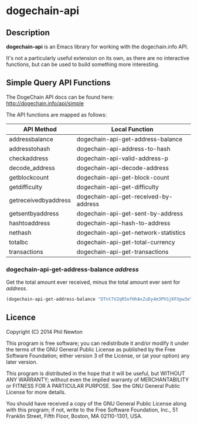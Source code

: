 # dogechain-api

## Description

**dogechain-api** is an Emacs library for working with the dogechain.info API.

It's not a particularly useful extension on its own, as there are no interactive
functions, but can be used to build something more interesting.


## Simple Query API Functions

The DogeChain API docs can be found here: http://dogechain.info/api/simple

The API functions are mapped as follows:

API Method           | Local Function
---------------------|--------------------------------------
addressbalance       | dogechain-api-get-address-balance
addresstohash        | dogechain-api-address-to-hash
checkaddress         | dogechain-api-valid-address-p
decode_address       | dogechain-api-decode-address
getblockcount        | dogechain-api-get-block-count
getdifficulty        | dogechain-api-get-difficulty
getreceivedbyaddress | dogechain-api-get-received-by-address
getsentbyaddress     | dogechain-api-get-sent-by-address
hashtoaddress        | dogechain-api-hash-to-address
nethash              | dogechain-api-get-network-statistics
totalbc              | dogechain-api-get-total-currency
transactions         | dogechain-api-get-transactions


### dogechain-api-get-address-balance *address*

Get the total amount ever received, minus the total amount ever sent for
*address*.

```lisp
(dogechain-api-get-address-balance "DTnt7VZqR5ofHhAxZuDy4m3PhSjKFXpw3e")
```


## Licence

Copyright (C) 2014 Phil Newton

This program is free software; you can redistribute it and/or modify it under
the terms of the GNU General Public License as published by the Free Software
Foundation; either version 3 of the License, or (at your option) any later
version.

This program is distributed in the hope that it will be useful, but WITHOUT ANY
WARRANTY; without even the implied warranty of MERCHANTABILITY or FITNESS FOR A
PARTICULAR PURPOSE. See the GNU General Public License for more details.

You should have received a copy of the GNU General Public License along with
this program; if not, write to the Free Software Foundation, Inc., 51 Franklin
Street, Fifth Floor, Boston, MA 02110-1301, USA.
